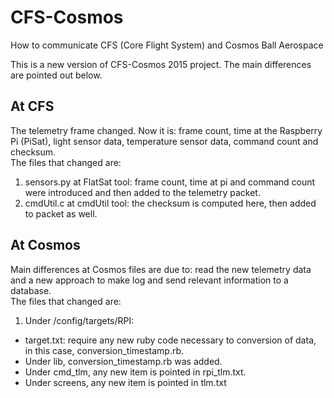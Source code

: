 # CFS-Cosmos
How to communicate CFS (Core Flight System) and Cosmos Ball Aerospace

This is a new version of CFS-Cosmos 2015 project. The main differences are pointed out below.

## At CFS
The telemetry frame changed. Now it is: frame count, time at the Raspberry Pi (PiSat), light sensor data, temperature sensor data, command count and checksum. <br />
The files that changed are:<br />
1. sensors.py at FlatSat tool: frame count, time at pi and command count were introduced and then added to the telemetry packet.<br />
2. cmdUtil.c at cmdUtil tool: the checksum is computed here, then added to packet as well.<br />

## At Cosmos
Main differences at Cosmos files are due to: read the new telemetry data and a new approach to make log and send relevant information to a database.<br />
The files that changed are:<br />
1. Under <cosmos folder>/config/targets/RPI:
  * target.txt: require any new ruby code necessary to conversion of data, in this case, conversion_timestamp.rb.
  * Under lib, conversion_timestamp.rb was added.
  * Under cmd_tlm, any new item is pointed in rpi_tlm.txt. 
  * Under screens, any new item is pointed in tlm.txt
